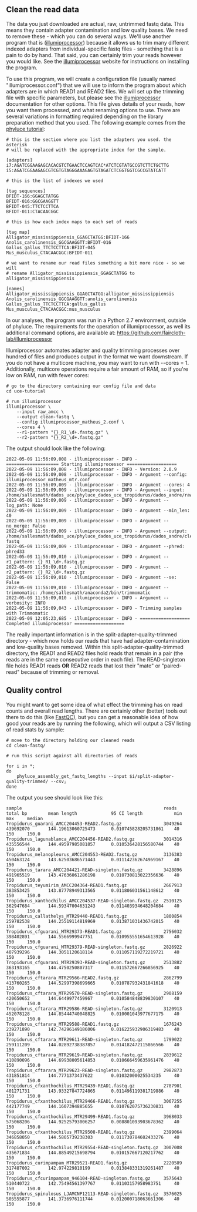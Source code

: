 ## **Clean the read data**

The data you just downloaded are actual, raw, untrimmed fastq data. This means they contain adapter contamination and low quality bases. We need to remove these - which you can do several ways. We'll use another program that is ([illumiprocessor](https://github.com/faircloth-lab/illumiprocessor/)) because it allows us to trim many different indexed adapters from individual-specific fastq files - something that is a pain to do by hand. That said, you can certainly trim your reads however you would like. See the [illumiprocessor](https://github.com/faircloth-lab/illumiprocessor/) website for instructions on installing the program.

To use this program, we will create a configuration file (usually named "illumiprocessor.conf") that we will use to inform the program about which adapters are in which READ1 and READ2 files. We will set up the trimming file with specific parameters, but please see the [illumiprocessor](https://github.com/faircloth-lab/illumiprocessor/) documentation for other options. This file gives details of your reads, how you want them processed, and what renaming options to use. There are several variations in formatting required depending on the library preparation method that you used. The following example comes from the [phyluce tutorial](https://phyluce.readthedocs.io/en/latest/tutorials/tutorial-1.html):

    # this is the section where you list the adapters you used. the asterisk
    # will be replaced with the appropriate index for the sample.

    [adapters]
    i7:AGATCGGAAGAGCACACGTCTGAACTCCAGTCAC*ATCTCGTATGCCGTCTTCTGCTTG
    i5:AGATCGGAAGAGCGTCGTGTAGGGAAAGAGTGTAGATCTCGGTGGTCGCCGTATCATT

    # this is the list of indexes we used

    [tag sequences]
    BFIDT-166:GGAGCTATGG
    BFIDT-016:GGCGAAGGTT
    BFIDT-045:TTCTCCTTCA
    BFIDT-011:CTACAACGGC

    # this is how each index maps to each set of reads

    [tag map]
    Alligator_mississippiensis_GGAGCTATGG:BFIDT-166
    Anolis_carolinensis_GGCGAAGGTT:BFIDT-016
    Gallus_gallus_TTCTCCTTCA:BFIDT-045
    Mus_musculus_CTACAACGGC:BFIDT-011

    # we want to rename our read files something a bit more nice - so we will
    # rename Alligator_mississippiensis_GGAGCTATGG to alligator_mississippiensis

    [names]
    Alligator_mississippiensis_GGAGCTATGG:alligator_mississippiensis
    Anolis_carolinensis_GGCGAAGGTT:anolis_carolinensis
    Gallus_gallus_TTCTCCTTCA:gallus_gallus
    Mus_musculus_CTACAACGGC:mus_musculus

In our analyses, the program was run in a Python 2.7 environment, outside of phyluce. The requirements for the operation of illumiprocessor, as well its additional command options, are available at: <https://github.com/faircloth-lab/illumiprocessor>

Illumiprocessor automates adapter and quality trimming processes over hundred of files and produces output in the format we want downstream. If you do not have a multicore machine, you may want to run with --cores = 1. Additionally, multicore operations require a fair amount of RAM, so if you're low on RAM, run with fewer cores:

```{bash}
# go to the directory containing our config file and data
cd uce-tutorial

# run illumiprocessor
illumiprocessor \
    --input raw_amcc \
    --output clean-fastq \
    --config illumiprocessor_matheus_2.conf \
    --cores 4 \
    --r1-pattern "{}_R1_\d+.fastq.gz" \
    --r2-pattern "{}_R2_\d+.fastq.gz"
```

The output should look like the following:

    2022-05-09 11:56:09,008 - illumiprocessor - INFO - ==================== Starting illumiprocessor ===================
    2022-05-09 11:56:09,008 - illumiprocessor - INFO - Version: 2.0.9
    2022-05-09 11:56:09,008 - illumiprocessor - INFO - Argument --config: illumiprocessor_matheus_mtr.conf
    2022-05-09 11:56:09,009 - illumiprocessor - INFO - Argument --cores: 4
    2022-05-09 11:56:09,009 - illumiprocessor - INFO - Argument --input: /home/sallesmath/dados_uce/phyluce_dados_uce_tropidurus/dados_andre/raw_mtr
    2022-05-09 11:56:09,009 - illumiprocessor - INFO - Argument --log_path: None
    2022-05-09 11:56:09,009 - illumiprocessor - INFO - Argument --min_len: 40
    2022-05-09 11:56:09,009 - illumiprocessor - INFO - Argument --no_merge: False
    2022-05-09 11:56:09,009 - illumiprocessor - INFO - Argument --output: /home/sallesmath/dados_uce/phyluce_dados_uce_tropidurus/dados_andre/clean-fastq
    2022-05-09 11:56:09,009 - illumiprocessor - INFO - Argument --phred: phred33
    2022-05-09 11:56:09,010 - illumiprocessor - INFO - Argument --r1_pattern: {}_R1_\d+.fastq.gz
    2022-05-09 11:56:09,010 - illumiprocessor - INFO - Argument --r2_pattern: {}_R2_\d+.fastq.gz
    2022-05-09 11:56:09,010 - illumiprocessor - INFO - Argument --se: False
    2022-05-09 11:56:09,010 - illumiprocessor - INFO - Argument --trimmomatic: /home/sallesmath/anaconda2/bin/trimmomatic
    2022-05-09 11:56:09,010 - illumiprocessor - INFO - Argument --verbosity: INFO
    2022-05-09 11:56:09,043 - illumiprocessor - INFO - Trimming samples with Trimmomatic
    2022-05-09 12:05:23,685 - illumiprocessor - INFO - =================== Completed illumiprocessor ===================

The really important information is in the split-adapter-quality-trimmed directory - which now holds our reads that have had adapter-contamination and low-quality bases removed. Within this split-adapter-quality-trimmed directory, the READ1 and READ2 files hold reads that remain in a pair (the reads are in the same consecutive order in each file). The READ-singleton file holds READ1 reads **OR** READ2 reads that lost their "mate" or "paired-read" because of trimming or removal.

## **Quality control**

You might want to get some idea of what effect the trimming has on read counts and overall read lengths. There are certainly other (better) tools out there to do this (like [FastQC](http://www.bioinformatics.babraham.ac.uk/projects/fastqc/)), but you can get a reasonable idea of how good your reads are by running the following, which will output a CSV listing of read stats by sample:

```{bash}
# move to the directory holding our cleaned reads
cd clean-fastq/

# run this script against all directories of reads

for i in *;
do
    phyluce_assembly_get_fastq_lengths --input $i/split-adapter-quality-trimmed/ --csv;
done
```

The output you see should look like this:

    sample                                                      reads       total bp        mean length             95 CI length            min     max     median
    Tropidurus_guarani_AMCC204453-READ2.fastq.gz                3049264     439692070       144.19613060725473      0.010745828205731861    40      150     150.0
    Tropidurus_lagunablanca_AMCC204456-READ2.fastq.gz           3014316     435556544       144.49597985081857      0.010536428156580744    40      150     150.0
    Tropidurus_melanopleurus_AMCC204553-READ2.fastq.gz          3136383     450463124       143.62503686571443      0.011142362674969167    40      150     150.0
    Tropidurus_tarara_AMCC204421-READ-singleton.fastq.gz        3428896     491965519       143.47636061286198      0.010730813022356636    40      150     150.0
    Tropidurus_teyumirim_AMCC204364-READ1.fastq.gz              2667913     383853425       143.87778949313565      0.011806031561148612    40      150     150.0
    Tropidurus_xanthochilus_AMCC204537-READ-singleton.fastq.gz  2510125     362947684       144.59347004631243      0.011403934648204684    40      150     150.0
    Tropidurus_callathelys_MTR29440-READ1.fastq.gz              1800854     259782538       144.25519114819969      0.013871031436742015    40      150     150.0
    Tropidurus_cfguarani_MTR29373-READ1.fastq.gz                2756032     398402891       144.5566999947751       0.010955551654613928    40      150     150.0
    Tropidurus_cfguarani_MTR29379-READ-singleton.fastq.gz       2826922     407939296       144.3051120618114       0.011057119272219721    40      150     150.0
    Tropidurus_cfguarani_MTR29393-READ-singleton.fastq.gz       2513882     363193165       144.4750250807317       0.011572667266856925    40      150     150.0
    Tropidurus_cftarara_MTR29566-READ2.fastq.gz                 2862799     413760265       144.52997398699665      0.010787932431841618    40      150     150.0
    Tropidurus_cftarara_MTR29570-READ-singleton.fastq.gz        2908159     420650652       144.6449977459967       0.010584848839830107    40      150     150.0
    Tropidurus_cftarara_MTR29586-READ-singleton.fastq.gz        3120913     452078128       144.85444740048825      0.010001043977677175    40      150     150.0
    Tropidurus_cftarara_MTR29588-READ1.fastq.gz                 1676243     239271890       142.74296149186006      0.016225932906319483    40      150     150.0
    Tropidurus_cftarara_MTR29611-READ-singleton.fastq.gz        1799022     259111209       144.02892738387857      0.014182472115866566    40      150     150.0
    Tropidurus_cftarara_MTR29619-READ-singleton.fastq.gz        2839612     410890096       144.69938005614853      0.010666459635961476    40      150     150.0
    Tropidurus_cftarara_MTR29623-READ-singleton.fastq.gz        2982873     431851814       144.7771373437622       0.01032000025534235     40      150     150.0
    Tropidurus_cfxanthochilus_MTR29439-READ1.fastq.gz           2787901     401271731       143.93327847724865      0.011496119381719886    40      150     150.0
    Tropidurus_cfxanthochilus_MTR29466-READ1.fastq.gz           3067255     442177749       144.1607394885655       0.010762075736230831    40      150     150.0
    Tropidurus_cfxanthochilus_MTR29499-READ1.fastq.gz           3968033     575068206       144.92525793006257      0.008801093903678362    40      150     150.0
    Tropidurus_cfxanthochilus_MTR29508-READ1.fastq.gz           2399064     346858050       144.5805739238303       0.011730784602433276    40      150     150.0
    Tropidurus_cfxanthochilus_MTR29554-READ-singleton.fastq.gz  3007008     435671834       144.88549215698794      0.010157667120217762    40      150     150.0
    Tropidurus_curimpampam_MTR29521-READ1.fastq.gz              2220589     317487002       142.974229810199        0.013848331319261487    40      150     150.0
    Tropidurus_cfcurimpampam_946104-READ-singleton.fastq.gz     3575643     510440722       142.75494561397767      0.01103157958983751     40      150     150.0
    Tropidurus_spinulosus_LJAMCNP12113-READ-singleton.fastq.gz  3576025     505555877       141.3736976111744       0.012000718063661306    40      150     150.0
